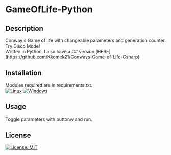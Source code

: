 # GameOfLife-Python
## Description
Conway's Game of life with changeable parameters and generation counter. Try Disco Mode!\
Written in Python. I also have a C# version [HERE] (https://github.com/Kkomek21/Conways-Game-of-Life-Csharp)
## Installation
Modules required are in requirements.txt.\
[![Linux](https://svgshare.com/i/Zhy.svg)](https://svgshare.com/i/Zhy.svg) [![Windows](https://svgshare.com/i/ZhY.svg)](https://svgshare.com/i/ZhY.svg)
## Usage
Toggle parameters with buttonw and run.
## License
[![License: MIT](https://img.shields.io/badge/License-MIT-yellow.svg)](https://opensource.org/licenses/MIT)
